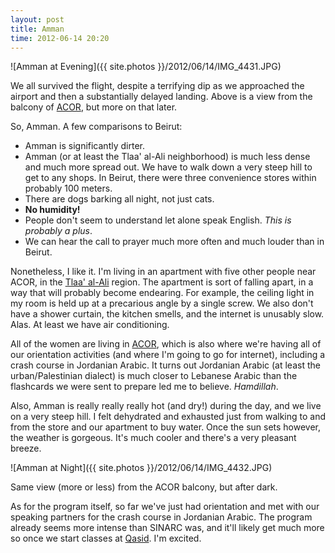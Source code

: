 ```yaml
---
layout: post
title: Amman
time: 2012-06-14 20:20
---
```


![Amman at Evening]({{ site.photos }}/2012/06/14/IMG_4431.JPG)

We all survived the flight, despite a terrifying dip as we approached the airport and then a substantially delayed landing.
Above is a view from the balcony of [ACOR](http://www.acorjordan.org), but more on that later.

So, Amman. A few comparisons to Beirut:

- Amman is significantly dirter.
- Amman (or at least the Tlaa' al-Ali neighborhood) is much less dense and much more spread out. We have to walk down a very steep hill to get to any shops. In Beirut, there were three convenience stores within probably 100 meters.
- There are dogs barking all night, not just cats.
- **No humidity!**
- People don't seem to understand let alone speak English. *This is probably a plus*.
- We can hear the call to prayer much more often and much louder than in Beirut.

Nonetheless, I like it. I'm living in an apartment with five other people near ACOR, in the [Tlaa' al-Ali](http://ar.wikipedia.org/wiki/%D8%AA%D9%84%D8%A7%D8%B9_%D8%A7%D9%84%D8%B9%D9%84%D9%8A) region. The apartment is sort of falling apart, in a way that will probably become endearing. For example, the ceiling light in my room is held up at a precarious angle by a single screw. We also don't have a shower curtain, the kitchen smells, and the internet is unusably slow. Alas. At least we have air conditioning.

All of the women are living in [ACOR](http://www.acorjordan.org), which is also where we're having all of our orientation activities (and where I'm going to go for internet), including a crash course in Jordanian Arabic. It turns out Jordanian Arabic (at least the urban/Palestinian dialect) is much closer to Lebanese Arabic than the flashcards we were sent to prepare led me to believe. *Hamdillah*.

Also, Amman is really really really hot (and dry!) during the day, and we live on a very steep hill. I felt dehydrated and exhausted just from walking to and from the store and our apartment to buy water. Once the sun sets however, the weather is gorgeous. It's much cooler and there's a very pleasant breeze.

![Amman at Night]({{ site.photos }}/2012/06/14/IMG_4432.JPG)

Same view (more or less) from the ACOR balcony, but after dark.

As for the program itself, so far we've just had orientation and met with our speaking partners for the crash course in Jordanian Arabic. The program already seems more intense than SINARC was, and it'll likely get much more so once we start classes at [Qasid](http://www.qasid.com/). I'm excited.
